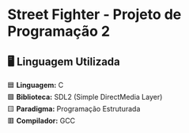 # Street Fighter - Projeto de Programação 2
## 🖥️ Linguagem Utilizada
🟦 **Linguagem:** C  
🟩 **Biblioteca:** SDL2 (Simple DirectMedia Layer)  
🟨 **Paradigma:** Programação Estruturada  
🟥 **Compilador:** GCC

